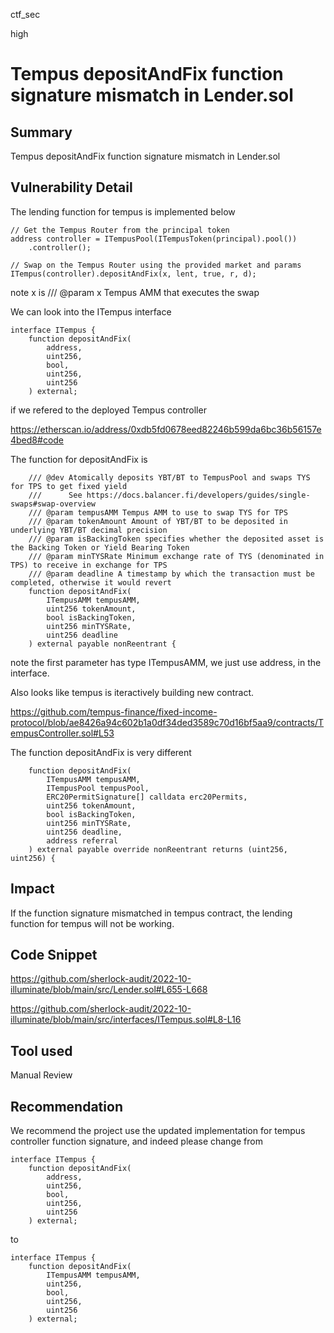 ctf_sec

high

# Tempus depositAndFix function signature mismatch in Lender.sol

## Summary

Tempus depositAndFix function signature mismatch in Lender.sol

## Vulnerability Detail

The lending function for tempus is implemented below

```solidity
// Get the Tempus Router from the principal token
address controller = ITempusPool(ITempusToken(principal).pool())
    .controller();

// Swap on the Tempus Router using the provided market and params
ITempus(controller).depositAndFix(x, lent, true, r, d);
```

note x is /// @param x Tempus AMM that executes the swap

We can look into the ITempus interface 

```solidity
interface ITempus {
    function depositAndFix(
        address,
        uint256,
        bool,
        uint256,
        uint256
    ) external;
```

if we refered to the deployed Tempus controller

https://etherscan.io/address/0xdb5fd0678eed82246b599da6bc36b56157e4bed8#code

The function for depositAndFix is 

```solidity
    /// @dev Atomically deposits YBT/BT to TempusPool and swaps TYS for TPS to get fixed yield
    ///      See https://docs.balancer.fi/developers/guides/single-swaps#swap-overview
    /// @param tempusAMM Tempus AMM to use to swap TYS for TPS
    /// @param tokenAmount Amount of YBT/BT to be deposited in underlying YBT/BT decimal precision
    /// @param isBackingToken specifies whether the deposited asset is the Backing Token or Yield Bearing Token
    /// @param minTYSRate Minimum exchange rate of TYS (denominated in TPS) to receive in exchange for TPS
    /// @param deadline A timestamp by which the transaction must be completed, otherwise it would revert
    function depositAndFix(
        ITempusAMM tempusAMM,
        uint256 tokenAmount,
        bool isBackingToken,
        uint256 minTYSRate,
        uint256 deadline
    ) external payable nonReentrant {
```

note the first parameter has type ITempusAMM, we just use address, in the interface.

Also looks like tempus is iteractively building new contract.

https://github.com/tempus-finance/fixed-income-protocol/blob/ae8426a94c602b1a0df34ded3589c70d16bf5aa9/contracts/TempusController.sol#L53

The function depositAndFix is very different

```solidity
    function depositAndFix(
        ITempusAMM tempusAMM,
        ITempusPool tempusPool,
        ERC20PermitSignature[] calldata erc20Permits,
        uint256 tokenAmount,
        bool isBackingToken,
        uint256 minTYSRate,
        uint256 deadline,
        address referral
    ) external payable override nonReentrant returns (uint256, uint256) {
```

## Impact

If the function signature mismatched in tempus contract, the lending function for tempus will not be working.

## Code Snippet

https://github.com/sherlock-audit/2022-10-illuminate/blob/main/src/Lender.sol#L655-L668

https://github.com/sherlock-audit/2022-10-illuminate/blob/main/src/interfaces/ITempus.sol#L8-L16

## Tool used

Manual Review

## Recommendation

We recommend the project use the updated implementation for tempus controller function signature, and indeed please change from

```solidity
interface ITempus {
    function depositAndFix(
        address,
        uint256,
        bool,
        uint256,
        uint256
    ) external;
```

to 

```solidity
interface ITempus {
    function depositAndFix(
        ITempusAMM tempusAMM,
        uint256,
        bool,
        uint256,
        uint256
    ) external;
```